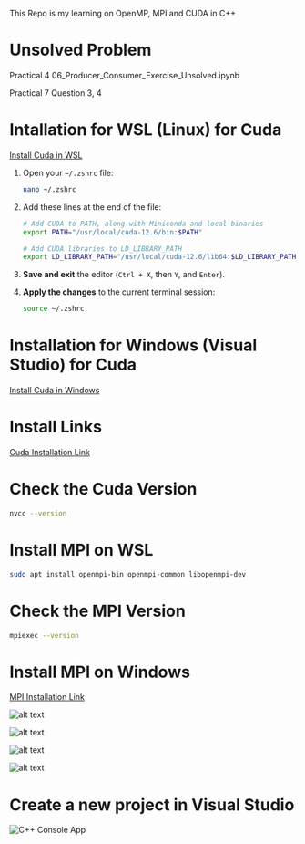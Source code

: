 This Repo is my learning on OpenMP, MPI and CUDA in C++

# Unsolved Problem

Practical 4 06_Producer_Consumer_Exercise_Unsolved.ipynb

Practical 7 Question 3, 4

# Intallation for WSL (Linux) for Cuda

[Install Cuda in WSL](https://www.youtube.com/watch?v=JaHVsZa2jTc&ab_channel=NVIDIADeveloper)

1. Open your `~/.zshrc` file:

   ```bash
   nano ~/.zshrc
   ```

2. Add these lines at the end of the file:

   ```bash
   # Add CUDA to PATH, along with Miniconda and local binaries
   export PATH="/usr/local/cuda-12.6/bin:$PATH"

   # Add CUDA libraries to LD_LIBRARY_PATH
   export LD_LIBRARY_PATH="/usr/local/cuda-12.6/lib64:$LD_LIBRARY_PATH"

   ```

3. **Save and exit** the editor (`Ctrl + X`, then `Y`, and `Enter`).
4. **Apply the changes** to the current terminal session:

   ```bash
   source ~/.zshrc
   ```

# Installation for Windows (Visual Studio) for Cuda

[Install Cuda in Windows](https://www.youtube.com/watch?v=cL05xtTocmY)

# Install Links

[Cuda Installation Link](https://developer.nvidia.com/cuda-downloads)

# Check the Cuda Version

```bash
nvcc --version
```

# Install MPI on WSL

```bash
sudo apt install openmpi-bin openmpi-common libopenmpi-dev
```

# Check the MPI Version

```bash
mpiexec --version
```

# Install MPI on Windows

[MPI Installation Link](https://www.microsoft.com/en-us/download/details.aspx?id=105289)

![alt text](img/image4.png)

![alt text](img/image5.png)

![alt text](img/image6.png)

![alt text](img/image7.png)

# Create a new project in Visual Studio

![C++ Console App](img/image.png)
